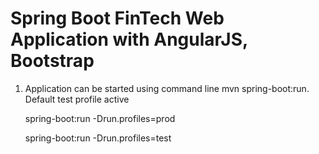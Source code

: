 # Spring Boot FinTech Web Application with AngularJS,  Bootstrap

1) Application can be started using command line mvn spring-boot:run. Default test profile active 

   spring-boot:run -Drun.profiles=prod
   
   spring-boot:run -Drun.profiles=test